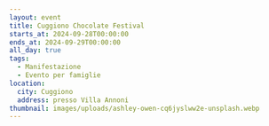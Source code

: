 ```yaml
---
layout: event
title: Cuggiono Chocolate Festival
starts_at: 2024-09-28T00:00:00
ends_at: 2024-09-29T00:00:00
all_day: true
tags:
  - Manifestazione
  - Evento per famiglie
location:
  city: Cuggiono
  address: presso Villa Annoni
thumbnail: images/uploads/ashley-owen-cq6jyslww2e-unsplash.webp
---
```

